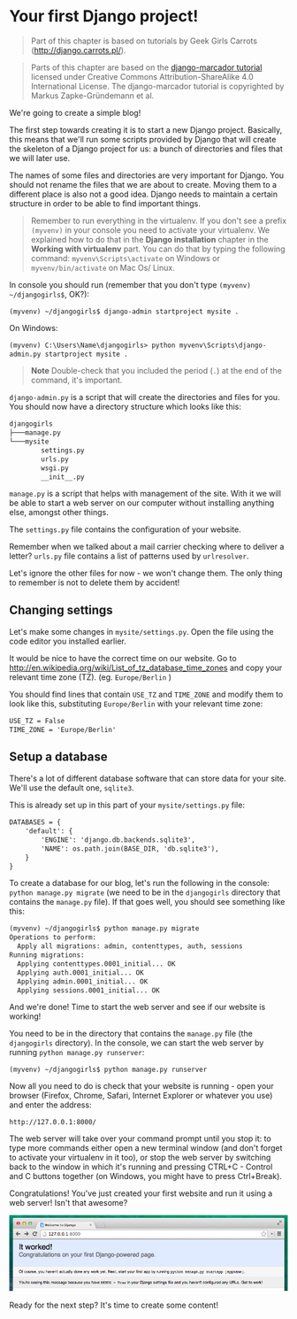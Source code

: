 # Your first Django project!

> Part of this chapter is based on tutorials by Geek Girls Carrots (http://django.carrots.pl/).

> Parts of this chapter are based on the [django-marcador
tutorial](http://django-marcador.keimlink.de/) licensed under Creative Commons
Attribution-ShareAlike 4.0 International License. The django-marcador tutorial
is copyrighted by Markus Zapke-Gründemann et al.

We're going to create a simple blog!

The first step towards creating it is to start a new Django project. Basically, this means that we'll run some scripts provided by Django that will create the skeleton of a Django project for us: a bunch of directories and files that we will later use.

The names of some files and directories are very important for Django. You should not rename the files that we are about to create. Moving them to a different place is also not a good idea. Django needs to maintain a certain structure in order to be able to find important things.

> Remember to run everything in the virtualenv. If you don't see a prefix `(myvenv)` in your console you need to activate your virtualenv. We explained how to do that in the __Django installation__ chapter in the __Working with virtualenv__ part. You can do that by typing the following command: `myvenv\Scripts\activate` on Windows or 
`myvenv/bin/activate` on Mac Os/ Linux.


In console you should run (remember that you don't type `(myvenv) ~/djangogirls$`, OK?):

    (myvenv) ~/djangogirls$ django-admin startproject mysite .

On Windows:

    (myvenv) C:\Users\Name\djangogirls> python myvenv\Scripts\django-admin.py startproject mysite .

> **Note** Double-check that you included the period (`.`) at the end of the command, it's important.

`django-admin.py` is a script that will create the directories and files for you. You should now have a directory structure which looks like this:

    djangogirls
    ├───manage.py
    └───mysite
            settings.py
            urls.py
            wsgi.py
            __init__.py


`manage.py` is a script that helps with management of the site. With it we will be able to start a web server on our computer without installing anything else, amongst other things.

The `settings.py` file contains the configuration of your website.

Remember when we talked about a mail carrier checking where to deliver a letter? `urls.py` file contains a list of patterns used by `urlresolver`.

Let's ignore the other files for now - we won't change them. The only thing to remember is not to delete them by accident!

## Changing settings

Let's make some changes in `mysite/settings.py`. Open the file using the code editor you installed earlier.

It would be nice to have the correct time on our website. Go to http://en.wikipedia.org/wiki/List_of_tz_database_time_zones and copy your relevant time zone (TZ). (eg. `Europe/Berlin` )

You should find lines that contain `USE_TZ` and `TIME_ZONE` and modify them to look like this, substituting `Europe/Berlin` with your relevant time zone:

    USE_TZ = False
    TIME_ZONE = 'Europe/Berlin'

## Setup a database

There's a lot of different database software that can store data for your site. We'll use the default one, `sqlite3`.

This is already set up in this part of your `mysite/settings.py` file:

    DATABASES = {
        'default': {
            'ENGINE': 'django.db.backends.sqlite3',
            'NAME': os.path.join(BASE_DIR, 'db.sqlite3'),
        }
    }

To create a database for our blog, let's run the following in the console: `python manage.py migrate` (we need to be in the `djangogirls` directory that contains the `manage.py` file). If that goes well, you should see something like this:

    (myvenv) ~/djangogirls$ python manage.py migrate
    Operations to perform:
      Apply all migrations: admin, contenttypes, auth, sessions
    Running migrations:
      Applying contenttypes.0001_initial... OK
      Applying auth.0001_initial... OK
      Applying admin.0001_initial... OK
      Applying sessions.0001_initial... OK

And we're done! Time to start the web server and see if our website is working!

You need to be in the directory that contains the `manage.py` file (the `djangogirls` directory). In the console, we can start the web server by running `python manage.py runserver`:

    (myvenv) ~/djangogirls$ python manage.py runserver

Now all you need to do is check that your website is running - open your browser (Firefox, Chrome, Safari, Internet Explorer or whatever you use) and enter the address:

    http://127.0.0.1:8000/

The web server will take over your command prompt until you stop it: to type more commands either open a new terminal window (and don't forget to activate your virtualenv in it too), or stop the web server by switching back to the window in which it's running and pressing CTRL+C - Control and C buttons together (on Windows, you might have to press Ctrl+Break).

Congratulations! You've just created your first website and run it using a web server! Isn't that awesome?

![It worked!](images/it_worked2.png)

Ready for the next step? It's time to create some content!
